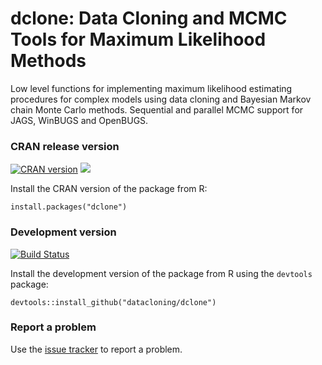 # dclone: Data Cloning and MCMC Tools for Maximum Likelihood Methods

Low level functions for implementing maximum likelihood estimating procedures for
complex models using data cloning and Bayesian Markov chain Monte Carlo methods.
Sequential and parallel MCMC support for JAGS, WinBUGS and OpenBUGS.

### CRAN release version

[![CRAN version](http://www.r-pkg.org/badges/version/dclone)](http://cran.rstudio.com/web/packages/dclone/index.html) [![](http://cranlogs.r-pkg.org/badges/grand-total/dclone)](http://cran.rstudio.com/web/packages/dclone/index.html)

Install the CRAN version of the package from R:

```
install.packages("dclone")
```


### Development version

[![Build Status](https://travis-ci.org/datacloning/dclone.svg?branch=master)](https://travis-ci.org/datacloning/dclone)

Install the development version of the package from R using the
`devtools` package:

```
devtools::install_github("datacloning/dclone")
```

### Report a problem

Use the [issue tracker](https://github.com/datacloning/dclone/issues)
to report a problem.
